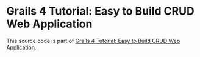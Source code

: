 # Grails 4 Tutorial: Easy to Build CRUD Web Application

This source code is part of [Grails 4 Tutorial: Easy to Build CRUD Web Application]().
